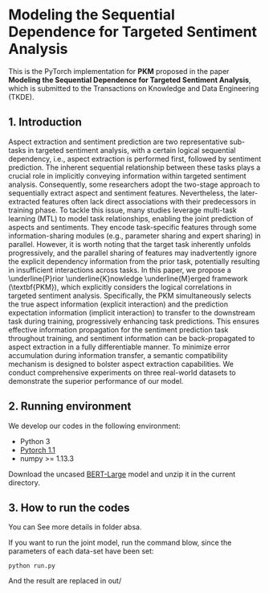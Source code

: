 # Modeling the Sequential Dependence for Targeted Sentiment Analysis

This is the PyTorch implementation for **PKM** proposed in the paper **Modeling the Sequential Dependence for Targeted Sentiment Analysis**, which is submitted to the Transactions on Knowledge and Data Engineering (TKDE).


## 1. Introduction

Aspect extraction and sentiment prediction are two representative sub-tasks in targeted sentiment analysis, with a certain logical sequential dependency, i.e., aspect extraction is performed first, followed by sentiment prediction. 
The inherent sequential relationship between these tasks plays a crucial role in implicitly conveying information within targeted sentiment analysis. Consequently, some researchers adopt the two-stage approach to sequentially extract aspect and sentiment features. 
Nevertheless, the later-extracted features often lack direct associations with their predecessors in training phase. To tackle this issue, many studies leverage multi-task learning (MTL) to model task relationships, enabling the joint prediction of aspects and sentiments. 
They encode task-specific features through some information-sharing modules (e.g., parameter sharing and expert sharing) in parallel. 
However, it is worth noting that the target task inherently unfolds progressively, and the parallel sharing of features may inadvertently ignore the explicit dependency information from the prior task, potentially resulting in insufficient interactions across tasks. 
In this paper, we propose a \underline{P}rior \underline{K}nowledge \underline{M}erged framework (\textbf{PKM}), which explicitly considers the logical correlations in targeted sentiment analysis. 
Specifically, the PKM simultaneously selects the true aspect information (explicit interaction) and the prediction expectation information (implicit interaction) to transfer to the downstream task during training, progressively enhancing task predictions. 
This ensures effective information propagation for the sentiment prediction task throughout training, and sentiment information can be back-propagated to aspect extraction in a fully differentiable manner. To minimize error accumulation during information transfer,
a semantic compatibility mechanism is designed to bolster aspect extraction capabilities.
 We conduct comprehensive experiments on three real-world datasets to demonstrate the superior performance of our model.

## 2. Running environment

We develop our codes in the following environment:

- Python 3
- [Pytorch 1.1](https://pytorch.org/) 
- numpy >= 1.13.3
  
Download the uncased [BERT-Large](https://drive.google.com/file/d/13I0Gj7v8lYhW5Hwmp5kxm3CTlzWZuok2/view?usp=sharing) model and unzip it in the current directory. 

## 3. How to run the codes

You can See  more details in folder absa. 

If you want to run the joint model, run the command blow, since the parameters of each data-set have been set:

```
python run.py 
```

And the result are replaced in out/ 
